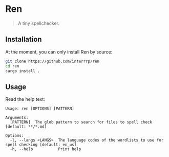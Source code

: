 # Ren

> A tiny spellchecker.

## Installation

At the moment, you can only install Ren by source:

```sh
git clone https://github.com/interrrp/ren
cd ren
cargo install .
```

## Usage

Read the help text:

```plaintext
Usage: ren [OPTIONS] [PATTERN]

Arguments:
  [PATTERN]  The glob pattern to search for files to spell check [default: **/*.md]

Options:
  -l, --langs <LANGS>  The language codes of the wordlists to use for spell checking [default: en_us]
  -h, --help           Print help
```

